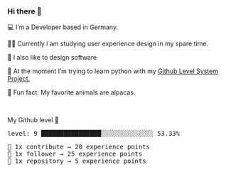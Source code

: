 ### Hi there 👋

💻 I’m a Developer based in Germany. <br />

👨‍🎓 Currently i am studying user experience design in my spare time. <br />

🎨 I also like to design software

🐍 At the moment I’m trying to learn python with my [Github Level System Project.](https://github.com/devfle/readme-level-up) <br />

🦙 Fun fact: My favorite animals are alpacas. <br />

<br />

<!--README_LEVEL_UP:START-->
My Github level 🎊 
<pre>level: 9 ████████████████░░░░░░░░░░░░░░ 53.33%</pre>
<pre>💪 1x contribute → 20 experience points
🌟 1x follower → 25 experience points
📁 1x repository → 5 experience points</pre>
<!--README_LEVEL_UP:END-->
